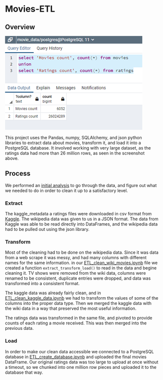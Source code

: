 # Movies-ETL

## Overview

![SQL query and table row counts](Resources/movies_and_ratings_query.png)

This project uses the Pandas, numpy, SQLAlchemy, and json python libraries to extract data about movies, transform it, and load it into a PostgreSQL database. It involved working with very large dataset, as the ratings data had more than 26 million rows, as seen in the screenshot above. 

## Process

We performed an [initial analysis](initial_analysis.ipynb) to go through the data, and figure out what we needed to do in order to clean it up to a satisfactory level.

### Extract

The kaggle_metadata a ratings files were downloaded in csv format from [Kaggle](https://www.kaggle.com). The wikipedia data was given to us in a JSON format. The data from Kaggle was able to be read directly into DataFrames, and the wikipedia data had to be pulled out using the json library.

### Transform

Most of the cleaning had to be done on the wikipedia data. Since it was data from a web scrape it was messy, and had many columns with different names for the same information. in our [ETL_clean_wiki_movies.ipynb](ETL_clean_wiki_movies.ipynb) file we created a function `extract_transform_load()` to read in the data and begine cleaning it. TV shows were removed from the wiki data, columns were renamed to be consistent, duplicate entries were dropped, and data was transformed into a consistent format.

The kaggle data was already fairly clean, and in [ETL_clean_kaggle_data.ipynb](ETL_clean_kaggle_data.ipynb) we had to transform the values of some of the columns into the proper data type. Then we merged the kaggle data with the wiki data in a way that preserved the most useful information.

The ratings data was transformed in the same file, and pivoted to provide counts of each rating a movie received. This was then merged into the previous data. 

### Load

In order to make our clean data accessible we connected to a PostgreSQL database in [ETL_create_database.ipynb](ETL_create_database.ipynb) and uploaded the final movies DataFrame. Our original ratings data was too large to upload at once without a timeout, so we chunked into one million row pieces and uploaded it to the database that way.
